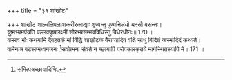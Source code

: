 +++
title = "३१ शाखोटः"

+++
शाखोट शाल्मलिपलाशकरीरकाद्याः शृण्वन्तु पुण्यनिलयो यदसौ वसन्तः।  
युष्मभ्यमर्पयति पल्लवपुष्पलक्ष्मीं सौरभ्यसम्भवविधिस्तु विधेरधीनः॥ 170 ॥  
कस्त्वं भोः कथयामि दैवहतकं मां विद्धि शाखोटकं वैराग्यादिव वक्षि साधु विदितं कस्मादिदं कथ्यते।  
वामेनात्र वटस्तमध्वगजनः [^1]सर्वात्मना सेवते न च्छायापि परोपकारकृतये मार्गस्थितस्यापि मे॥ 171 ॥  
  
[^1]: समित्पत्रच्छायादिभिः.
